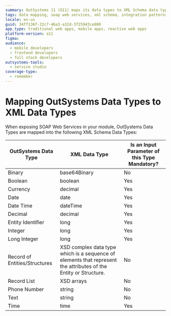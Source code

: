 ```yaml
---
summary: OutSystems 11 (O11) maps its data types to XML Schema data types for SOAP Web Services integration.
tags: data mapping, soap web services, xml schema, integration patterns, data types
locale: en-us
guid: 34ff136f-22c7-46a3-a32d-3725943ce880
app_type: traditional web apps, mobile apps, reactive web apps
platform-version: o11
figma:
audience:
  - mobile developers
  - frontend developers
  - full stack developers
outsystems-tools:
  - service studio
coverage-type:
  - remember
---
```


# Mapping OutSystems Data Types to XML Data Types

When exposing SOAP Web Services in your module, OutSystems Data Types are mapped into the following XML Schema Data Types:

OutSystems Data Type | XML Data Type | Is an Input Parameter of this Type Mandatory?  
---|---|---  
Binary | base64Binary | No  
Boolean | boolean | Yes  
Currency | decimal | Yes  
Date | date | Yes  
Date Time | dateTime | Yes  
Decimal | decimal | Yes  
Entity Identifier | long | Yes  
Integer | long | Yes  
Long Integer | long | Yes  
Record of Entities/Structures | XSD complex data type which is a sequence of elements that represent the attributes of the Entity or Structure. | No  
Record List | XSD arrays | No  
Phone Number | string | No  
Text | string | No  
Time | time | Yes  
